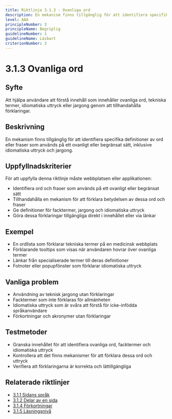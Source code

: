 ```yaml
---
title: Riktlinje 3.1.3 - Ovanliga ord
description: En mekanism finns tillgänglig för att identifiera specifika definitioner av ord eller fraser som används på ett ovanligt eller begränsat sätt, inklusive idiomatiska uttryck och jargong.
level: AAA
principleNumber: 3
principleName: Begriplig
guidelineNumber: 1
guidelineName: Läsbart
criterionNumber: 3
---
```


# 3.1.3 Ovanliga ord

## Syfte

Att hjälpa användare att förstå innehåll som innehåller ovanliga ord, tekniska termer, idiomatiska uttryck eller jargong genom att tillhandahålla förklaringar.

## Beskrivning

En mekanism finns tillgänglig för att identifiera specifika definitioner av ord eller fraser som används på ett ovanligt eller begränsat sätt, inklusive idiomatiska uttryck och jargong.

## Uppfyllnadskriterier

För att uppfylla denna riktlinje måste webbplatsen eller applikationen:

- Identifiera ord och fraser som används på ett ovanligt eller begränsat sätt
- Tillhandahålla en mekanism för att förklara betydelsen av dessa ord och fraser
- Ge definitioner för facktermer, jargong och idiomatiska uttryck
- Göra dessa förklaringar tillgängliga direkt i innehållet eller via länkar

## Exempel

- En ordlista som förklarar tekniska termer på en medicinsk webbplats
- Förklarande tooltips som visas när användaren hovrar över ovanliga termer
- Länkar från specialiserade termer till deras definitioner
- Fotnoter eller popupfönster som förklarar idiomatiska uttryck

## Vanliga problem

- Användning av teknisk jargong utan förklaringar
- Facktermer som inte förklaras för allmänheten
- Idiomatiska uttryck som är svåra att förstå för icke-infödda språkanvändare
- Förkortningar och akronymer utan förklaringar

## Testmetoder

- Granska innehållet för att identifiera ovanliga ord, facktermer och idiomatiska uttryck
- Kontrollera att det finns mekanismer för att förklara dessa ord och uttryck
- Verifiera att förklaringarna är korrekta och lättillgängliga

## Relaterade riktlinjer

- [3.1.1 Sidans språk](/wcag/3/1/1/sidans-sprak)
- [3.1.2 Delar av en sida](/wcag/3/1/2/delar-av-en-sida)
- [3.1.4 Förkortningar](/wcag/3/1/4/forkortningar)
- [3.1.5 Läsningsnivå](/wcag/3/1/5/lasningsniva)
